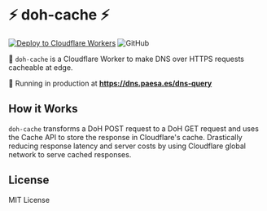 # ⚡ doh-cache ⚡

[![Deploy to Cloudflare Workers](https://github.com/ParhamzXc/doh-dns-worker/actions/workflows/deploy.yml/badge.svg?branch=main)](https://github.com/ParhamzXc/doh-dns-worker/actions/workflows/deploy.yml)
![GitHub](https://img.shields.io/github/license/ParhamzXc/doh-dns-worker)

👷 `doh-cache` is a Cloudflare Worker to make DNS over HTTPS requests cacheable at edge.

🚀 Running in production at **<https://dns.paesa.es/dns-query>**

## How it Works

`doh-cache` transforms a DoH POST request to a DoH GET request and uses the Cache API to store the response in Cloudflare's cache. Drastically reducing response latency and server costs by using Cloudflare global network to serve cached responses.

## License

MIT License
